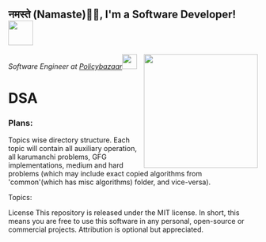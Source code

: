    <h2>नमस्ते (Namaste)🙏🏻, I'm a Software Developer! <img src="https://media.giphy.com/media/12oufCB0MyZ1Go/giphy.gif" width="50"></h2>
<img align='right' src="https://media.giphy.com/media/M9gbBd9nbDrOTu1Mqx/giphy.gif" width="230">
<p><em>Software Engineer at <a href="http://www.policybazaar.com">Policybazaar</a><img src="https://static.pbcdn.in/cdn/images/new-home/logopb.svg" width="30"> 
</em></p>

# DSA

<h3>Plans: 
</h2>
Topics wise directory structure. Each topic will contain all auxiliary operation, all karumanchi problems, GFG implementations, medium and hard problems (which may include exact copied algorithms from 'common'(which has misc algorithms) folder, and vice-versa).


Topics: 
   





License
This repository is released under the MIT license. In short, this means you are free to use this software in any personal, open-source or commercial projects. Attribution is optional but appreciated.
